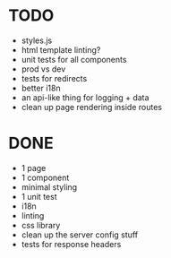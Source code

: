 # TODO

- styles.js
- html template linting?
- unit tests for all components
- prod vs dev
- tests for redirects
- better i18n
- an api-like thing for logging + data
- clean up page rendering inside routes

# DONE

- 1 page
- 1 component
- minimal styling
- 1 unit test
- i18n
- linting
- css library
- clean up the server config stuff
- tests for response headers
